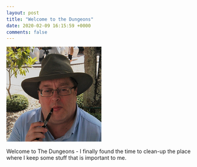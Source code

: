 ```yaml
---
layout: post
title: "Welcome to the Dungeons"
date: 2020-02-09 16:15:59 +0000
comments: false
---
```


![bio-photo.png](/images/bio-photo.png)

Welcome to The Dungeons - I finally found the time to clean-up the place where I keep some stuff that is important to me.


